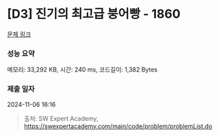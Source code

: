 # [D3] 진기의 최고급 붕어빵 - 1860 

[문제 링크](https://swexpertacademy.com/main/code/problem/problemDetail.do?contestProbId=AV5LsaaqDzYDFAXc) 

### 성능 요약

메모리: 33,292 KB, 시간: 240 ms, 코드길이: 1,382 Bytes

### 제출 일자

2024-11-06 16:16



> 출처: SW Expert Academy, https://swexpertacademy.com/main/code/problem/problemList.do